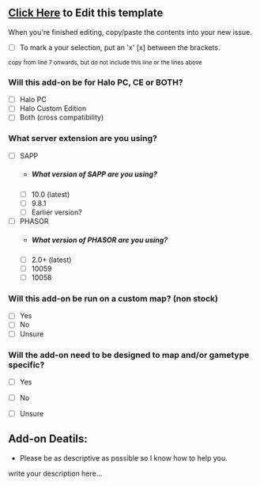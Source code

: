 ## [Click Here](https://github.com/Chalwk77/HALO-SCRIPT-PROJECTS/edit/master/ADD-ON%20REQUEST%20TEMPLATE.md) to Edit this template
When you're finished editing, copy/paste the contents into your new issue.
- [ ] To mark a your selection, put an 'x' [x] between the brackets.


<sub>copy from line 7 onwards, but do not include this line or the lines above</sub>
### Will this add-on be for Halo PC, CE or BOTH?
* [ ] Halo PC
* [ ] Halo Custom Edition
* [ ] Both (cross compatibility)

### What server extension are you using?
* [ ] SAPP
  * ##### What version of SAPP are you using?
  * [ ] 10.0 (latest)
  * [ ] 9.8.1
  * [ ] Earlier version?

* [ ] PHASOR
  * ##### What version of PHASOR are you using?
  * [ ] 2.0+ (latest)
  * [ ] 10059
  * [ ] 10058

### Will this add-on be run on a custom map? (non stock)
* [ ] Yes
* [ ] No
* [ ] Unsure

### Will the add-on need to be designed to map and/or gametype specific?
* [ ] Yes
* [ ] No
* [ ] Unsure


## Add-on Deatils:
* Please be as descriptive as possible so I know how to help you.

write your description here...
